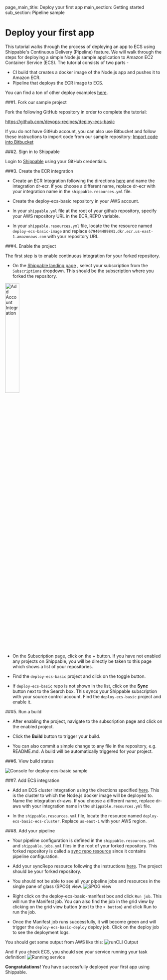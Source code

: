 page_main_title: Deploy your first app
main_section: Getting started
sub_section: Pipeline sample

# Deploy your first app

This tutorial walks through the process of deploying an app to ECS using Shippable's Continuous Delivery (Pipeline) feature.
We will walk through the steps for deploying a simple Node.js sample application to Amazon EC2 Container Service (ECS). The
tutorial consists of two parts -
* CI build that creates a docker image of the Node.js app and pushes it to Amazon ECR.
* Pipeline that deploys the ECR image to ECS.

You can find a ton of other deploy examples [here](/deploy/why-deploy/).

###1. Fork our sample project

Fork the following GitHub repository in order to complete the tutorial:

<https://github.com/devops-recipes/deploy-ecs-basic>

If you do not have GitHub account, you can also use Bitbucket and follow these instructions to import code from our sample repository: [Import code into Bitbucket](https://confluence.atlassian.com/bitbucket/import-or-convert-code-from-an-existing-tool-795937450.html)

###2. Sign in to Shippable

Login to [Shippable](http://www.shippable.com) using your GitHub credentials.

###3. Create the ECR integration

- Create an ECR Integration following the directions [here](/ci/push-amazon-ecr/#setup) and name the integration dr-ecr. If you choose
a different name, replace dr-ecr with your integration name in the `shippable.resources.yml` file.

- Create the deploy-ecs-basic repository in your AWS account.

- In your `shippable.yml` file at the root of your github repository, specify your AWS repository URL in the ECR_REPO variable.

- In your `shippable.resources.yml` file, locate the the resource named `deploy-ecs-basic-image` and replace
`679404489841.dkr.ecr.us-east-1.amazonaws.com` with your repository URL.

###4. Enable the project

The first step is to enable continuous integration for your forked repository.

- On the [Shippable landing page](https://app.shippable.com) , select your subscription from the `Subscriptions` dropdown.
This should be the subscription where you forked the repository.
<img width="30%" height="30%" src="/images/platform/integrations/list-subscriptions.png" alt="Add Account Integration">

- On the Subscription page, click on the **+** button. If you have not enabled any projects on Shippable,
 you will be directly be taken to this page which shows a list of your repositories.

-  Find the `deploy-ecs-basic` project and click on the toggle button.

- If `deploy-ecs-basic` repo is not shown  in the list, click on the **Sync** button next to the Search box. This syncs your Shippable subscription with your source control account. Find the `deploy-ecs-basic` project and enable it.

###5. Run a build

- After enabling the project, navigate to the subscription page and click on the enabled project.

- Click the **Build** button to trigger your build.

- You can also commit a simple change to any file in the repository, e.g. README.md. A build will be automatically triggered for your project.

###6. View build status

![Console for deploy-ecs-basic sample](https://github.com/devops-recipes/deploy-ecs-basic/raw/master/public/resources/images/console.jpg)

###7. Add ECS integration

- Add an ECS cluster integration using the directions specified [here](/platform/int-amazon-ecs/). This is the cluster to which the
Node.js docker image will be deployed to. Name the integration dr-aws.
If you choose a different name, replace dr-aws with your integration name in the `shippable.resources.yml` file.

- In the `shippable.resources.yml` file, locate the resource named `deploy-ecs-basic-ecs-cluster`. Replace `us-east-1` with your AWS
region.

###8. Add your pipeline

- Your pipeline configuration is defined in the `shippable.resources.yml` and `shippable.jobs.yml` files in the root of your forked repository.
This forked repository is called a [sync repo resource](/platform/resource-syncrepo) since it contains pipeline configuration.

- Add your syncRepo resource following the instructions [here](/platform/resource-syncrepo/#adding-a-syncrepo-from-the-ui). The project should
be your forked repository.

- You should not be able to see all your pipeline jobs and resources in the single pane of glass (SPOG) view.
![SPOG view](https://raw.githubusercontent.com/devops-recipes/deploy-ecs-basic/master/public/resources/images/pipeline-view.png)

- Right click on the deploy-ecs-basic-manifest box and click `Run job`. This will run the Manifest job.
You can also find the job in the grid view by clicking on the grid view button (next to the `+ button`) and click Run to run the job.

- Once the Manifest job runs successfully, it will become green and will trigger the `deploy-ecs-basic-deploy` deploy job. Click on the deploy
job to see the deployment logs.

You should get some output from AWS like this:
<img src="/images/deploy/amazon-ecs/basic-deployment-runcli-output.png" alt="runCLI Output">

And if you check ECS, you should see your service running your task definition!
<img src="/images/deploy/amazon-ecs/basic-deployment-service.png" alt="Running service">

**Congratulations!** You have successfully deployed your first app using Shippable.
